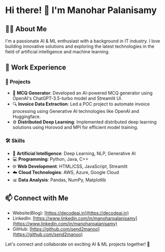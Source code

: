 # Hi there! 👋 I'm Manohar Palanisamy

## 👨‍💻 About Me

I'm a passionate AI & ML enthusiast with a background in IT industry. I love building innovative solutions and exploring the latest technologies in the field of artificial intelligence and machine learning.

## 💼 Work Experience

### 🚀 Projects

- 🤖 **MCQ Generator**: Developed an AI-powered MCQ generator using OpenAI's ChatGPT-3.5-turbo model and Streamlit UI.
- 🔍 **Invoice Data Extraction**: Led a POC project to automate invoice processing using Generative AI technologies like OpenAI and Huggingface.
- ⚙️ **Distributed Deep Learning**: Implemented distributed deep learning solutions using Horovod and MPI for efficient model training.

### 🛠️ Skills

- 🧠 **Artificial Intelligence**: Deep Learning, NLP, Generative AI
- 💻 **Programming**: Python, Java, C++
- 🌐 **Web Development**: HTML/CSS, JavaScript, Streamlit
- ☁️ **Cloud Technologies**: AWS, Azure, Google Cloud
- 📊 **Data Analysis**: Pandas, NumPy, Matplotlib

## 📫 Connect with Me

- Website(Blog): [https://decodeai.in](https://decodeai.in)
- LinkedIn: [https://www.linkedin.com/in/manoharpalanisamy](https://www.linkedin.com/in/manoharpalanisamy)
- GitHub: [https://github.com/send2manoo](https://github.com/send2manoo)

Let's connect and collaborate on exciting AI & ML projects together! 🚀
